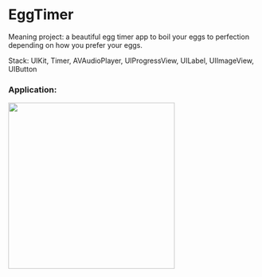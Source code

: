 # EggTimer

Meaning project: a beautiful egg timer app to boil your eggs to perfection depending on how you prefer your eggs.

Stack: UIKit, Timer, AVAudioPlayer, UIProgressView, UILabel, UIImageView, UIButton

### Application:
<img width="334" src="https://github.com/user-attachments/assets/2fe53198-44ba-41cc-8af0-3844d91e7141">


